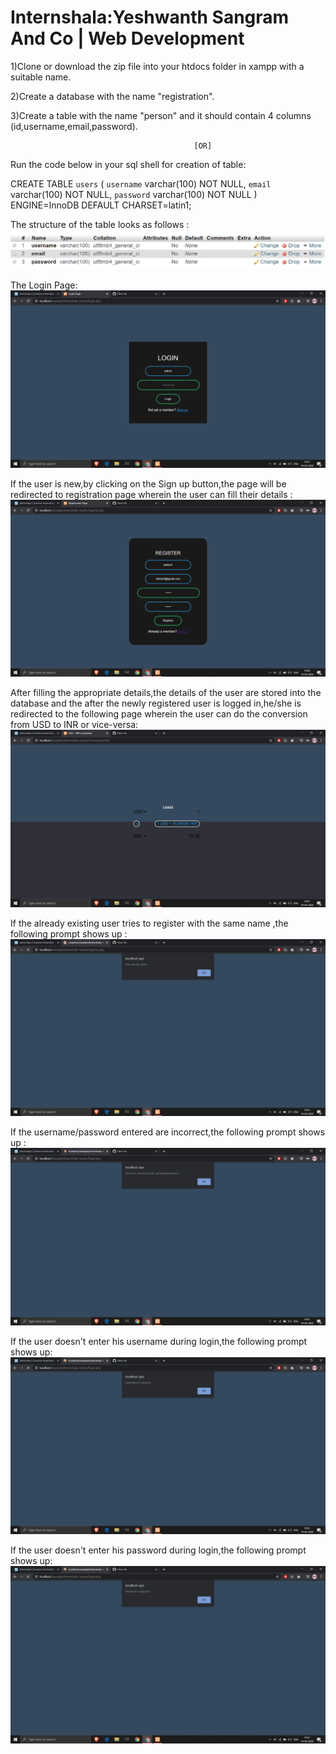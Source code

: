 # Internshala:Yeshwanth Sangram And Co | Web Development

1)Clone or download the zip file into your htdocs folder in xampp with a suitable name.

2)Create a database with the name "registration".

3)Create a table with the name "person" and it should contain 4 columns (id,username,email,password).
                                             
                                             
                                             [OR]
Run the code below in your sql shell for creation of table:

  CREATE TABLE `users` (
              `username` varchar(100) NOT NULL,
              `email` varchar(100) NOT NULL,
              `password` varchar(100) NOT NULL
            ) ENGINE=InnoDB DEFAULT CHARSET=latin1;
            
The structure of the table looks as follows :
![](IMG/DB%20structure.PNG)

The Login Page:
![](IMG/login.png)


If the user is new,by clicking on the Sign up button,the page will be redirected to registration page wherein the user can fill their details :
![](IMG/register.png)


After filling the appropriate details,the details of the user are stored into the database and the after the newly registered user is logged in,he/she is redirected to the following page wherein the user can do the conversion from USD to INR or vice-versa:
![](IMG/converter.png)


If the already existing user tries to register with the same name ,the following prompt shows up :
![](IMG/exists.png)


If the username/password entered are incorrect,the following prompt shows up :
![](IMG/in%20user%20&%20pass.png)


If the user doesn't enter his username during login,the following prompt shows up:
![](IMG/usn%20req.png)


If the user doesn't enter his password during login,the following prompt shows up:
![](IMG/pass%20req.png)





